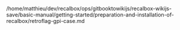 /home/matthieu/dev/recalbox/ops/gitbooktowikijs/recalbox-wikijs-save/basic-manual/getting-started/preparation-and-installation-of-recalbox/retroflag-gpi-case.md